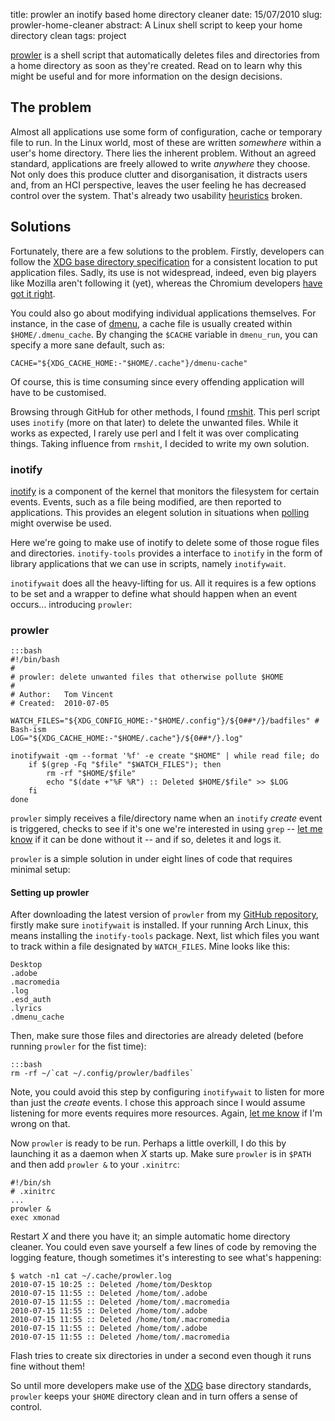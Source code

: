 title: prowler an inotify based home directory cleaner
date: 15/07/2010
slug: prowler-home-cleaner
abstract: A Linux shell script to keep your home directory clean
tags: project

[prowler][] is a shell script that automatically deletes files and directories
from a home directory as soon as they're created. Read on to learn why this
might be useful and for more information on the design decisions.

The problem
-----------

Almost all applications use some form of configuration, cache or temporary file
to run. In the Linux world, most of these are written *somewhere* within a
user's home directory. There lies the inherent problem. Without an agreed
standard, applications are freely allowed to write *anywhere* they choose. Not
only does this produce clutter and disorganisation, it distracts users and, from
an HCI perspective, leaves the user feeling he has decreased control over the
system. That's already two usability [heuristics][] broken.

Solutions
---------

Fortunately, there are a few solutions to the problem. Firstly, developers can
follow the [XDG base directory specification][XDG] for a consistent location to
put application files. Sadly, its use is not widespread, indeed, even big
players like Mozilla aren't following it (yet), whereas the Chromium developers
[have got it right][chromium].

You could also go about modifying individual applications themselves. For
instance, in the case of [dmenu][], a cache file is usually created within
`$HOME/.dmenu_cache`. By changing the `$CACHE` variable in `dmenu_run`, you can
specify a more sane default, such as:

    CACHE="${XDG_CACHE_HOME:-"$HOME/.cache"}/dmenu-cache"

Of course, this is time consuming since every offending application will have to
be customised.

Browsing through GitHub for other methods, I found [rmshit][]. This perl script
uses `inotify` (more on that later) to delete the unwanted files. While it works
as expected, I rarely use perl and I felt it was over complicating things.
Taking influence from `rmshit`, I decided to write my own solution.

### inotify

[inotify][] is a component of the kernel that monitors the filesystem for
certain events. Events, such as a file being modified, are then reported to
applications. This provides an elegent solution in situations when [polling][]
might overwise be used.

Here we're going to make use of inotify to delete some of those rogue files and
directories. `inotify-tools` provides a interface to `inotify` in the form of
library applications that we can use in scripts, namely `inotifywait`.

`inotifywait` does all the heavy-lifting for us. All it requires is a few
options to be set and a wrapper to define what should happen when an event
occurs... introducing `prowler`:

### prowler

    :::bash
    #!/bin/bash
    #
    # prowler: delete unwanted files that otherwise pollute $HOME
    #
    # Author:   Tom Vincent
    # Created:  2010-07-05

    WATCH_FILES="${XDG_CONFIG_HOME:-"$HOME/.config"}/${0##*/}/badfiles" # Bash-ism
    LOG="${XDG_CACHE_HOME:-"$HOME/.cache"}/${0##*/}.log"

    inotifywait -qm --format '%f' -e create "$HOME" | while read file; do
        if $(grep -Fq "$file" "$WATCH_FILES"); then
            rm -rf "$HOME/$file"
            echo "$(date +"%F %R") :: Deleted $HOME/$file" >> $LOG
        fi
    done

`prowler` simply receives a file/directory name when an `inotify` *create* event
is triggered, checks to see if it's one we're interested in using `grep` -- [let
me know][issues] if it can be done without it -- and if so, deletes it and logs
it.

`prowler` is a simple solution in under eight lines of code that requires
minimal setup:

#### Setting up prowler

After downloading the latest version of `prowler` from my [GitHub
repository][prowler], firstly make sure `inotifywait` is installed. If your
running Arch Linux, this means installing the `inotify-tools` package. Next,
list which files you want to track within a file designated by `WATCH_FILES`.
Mine looks like this:

    Desktop
    .adobe
    .macromedia
    .log
    .esd_auth
    .lyrics
    .dmenu_cache

Then, make sure those files and directories are already deleted (before running
`prowler` for the fist time):

    :::bash
    rm -rf ~/`cat ~/.config/prowler/badfiles`

Note, you could avoid this step by configuring `inotifywait` to listen for more
than just the *create* events. I chose this approach since I would assume
listening for more events requires more resources. Again, [let me know][issues]
if I'm wrong on that.

Now `prowler` is ready to be run. Perhaps a little overkill, I do this by
launching it as a daemon when *X* starts up. Make sure `prowler` is in `$PATH`
and then add `prowler &` to your `.xinitrc`:

    #!/bin/sh
    # .xinitrc
    ...
    prowler &
    exec xmonad

Restart *X* and there you have it; an simple automatic home directory cleaner.
You could even save yourself a few lines of code by removing the logging
feature, though sometimes it's interesting to see what's happening:

    $ watch -n1 cat ~/.cache/prowler.log
    2010-07-15 10:25 :: Deleted /home/tom/Desktop
    2010-07-15 11:55 :: Deleted /home/tom/.adobe
    2010-07-15 11:55 :: Deleted /home/tom/.macromedia
    2010-07-15 11:55 :: Deleted /home/tom/.adobe
    2010-07-15 11:55 :: Deleted /home/tom/.macromedia
    2010-07-15 11:55 :: Deleted /home/tom/.adobe
    2010-07-15 11:55 :: Deleted /home/tom/.macromedia

Flash tries to create six directories in under a second even though it runs fine
without them!

So until more developers make use of the [XDG][] base directory standards,
`prowler` keeps your `$HOME` directory clean and in turn offers a sense of
control. 

  [inotify]: http://en.wikipedia.org/wiki/Inotify "Wikipedia entry on inotify"
  [polling]: http://en.wikipedia.org/wiki/Polling_(computer_science) "Wikipedia entry on polling"
  [issues]: http://github.com/tlvince/bin/issues "GitHub issue tracker"
  [heuristics]: http://www.useit.com/papers/heuristic/heuristic_list.html "Nielsen's 10 usability heuristics"
  [XDG]: http://standards.freedesktop.org/basedir-spec/basedir-spec-latest.html "XDG base directory specification"
  [chromium]: http://www.chromium.org/developers/linux-technical-faq "Chromium Linux Technical FAQ"
  [dmenu]: http://tools.suckless.org/dmenu/ "dmenu homepage"
  [rmshit]: http://github.com/trapd00r/rmshit "rmshit GitHub repository"
  [prowler]: https://github.com/tlvince/prowler "Prowler repository on GitHub"
